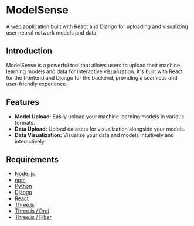 # ModelSense

A web application built with React and Django for uploading and visualizing user neural network models and data.

## Introduction

ModelSense is a powerful tool that allows users to upload their machine learning models and data for interactive visualization. It's built with React for the frontend and Django for the backend, providing a seamless and user-friendly experience.

## Features

- **Model Upload:** Easily upload your machine learning models in various formats.
- **Data Upload:** Upload datasets for visualization alongside your models.
- **Data Visualization:** Visualize your data and models intuitively and interactively.

## Requirements

- [Node. js](https://nodejs.org/)
- [npm](https://www.npmjs.com/)
- [Python](https://www.python.org/)
- [Django](https://www.djangoproject.com/)
- [React](https://reactjs.org/)
- [Three.js](https://threejs.org/)
- [Three.js / Drei](https://github.com/pmndrs/drei)
- [Three.js / Fiber](https://github.com/acdlite/react-fiber-architecture)


